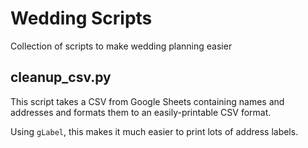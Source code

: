 # Wedding Scripts

Collection of scripts to make wedding planning easier

## cleanup_csv.py
This script takes a CSV from Google Sheets containing names and addresses and
formats them to an easily-printable CSV format.

Using `gLabel`, this makes it much easier to print lots of address labels.
